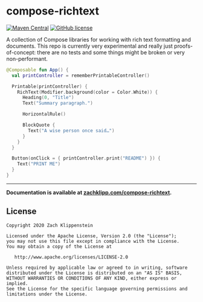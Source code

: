 # compose-richtext

[![Maven Central](https://img.shields.io/maven-central/v/com.zachklipp.compose-richtext/richtext-ui.svg?label=Maven%20Central)](https://search.maven.org/search?q=g:%22com.zachklipp.compose-richtext%22)
[![GitHub license](https://img.shields.io/badge/license-Apache%20License%202.0-blue.svg?style=flat)](https://www.apache.org/licenses/LICENSE-2.0)

A collection of Compose libraries for working with rich text formatting and documents. This repo
is currently very experimental and really just proofs-of-concept: there are no tests and some things
might be broken or very non-performant.

```kotlin
@Composable fun App() {
  val printController = rememberPrintableController()

  Printable(printController) {
    RichText(Modifier.background(color = Color.White)) {
      Heading(0, "Title")
      Text("Summary paragraph.")

      HorizontalRule()

      BlockQuote {
        Text("A wise person once said…")
      }
    }
  }

  Button(onClick = { printController.print("README") }) {
    Text("PRINT ME")
  }
}
```

----

**Documentation is available at [zachklipp.com/compose-richtext](http://zachklipp.com/compose-richtext).**

## License
```
Copyright 2020 Zach Klippenstein

Licensed under the Apache License, Version 2.0 (the "License");
you may not use this file except in compliance with the License.
You may obtain a copy of the License at

   http://www.apache.org/licenses/LICENSE-2.0

Unless required by applicable law or agreed to in writing, software
distributed under the License is distributed on an "AS IS" BASIS,
WITHOUT WARRANTIES OR CONDITIONS OF ANY KIND, either express or implied.
See the License for the specific language governing permissions and
limitations under the License.
```
